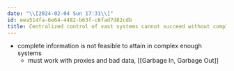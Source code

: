 ```yaml
---
date: "\\[2024-02-04 Sun 17:31\\]"
id: eea514fa-6e64-4482-b63f-c6fad7d82cdb
title: Centralized control of vast systems cannot succeed without complete information
---
```


- complete information is not feasible to attain in complex enough systems
  - must work with proxies and bad data, [[Garbage In, Garbage Out]]

